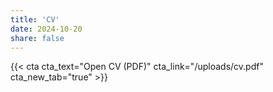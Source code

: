 ```yaml
---
title: 'CV'
date: 2024-10-20
share: false
---
```


<!-- You can view my CV [here](/uploads/cv.pdf). -->
{{< cta cta_text="Open CV (PDF)" cta_link="/uploads/cv.pdf" cta_new_tab="true" >}}
